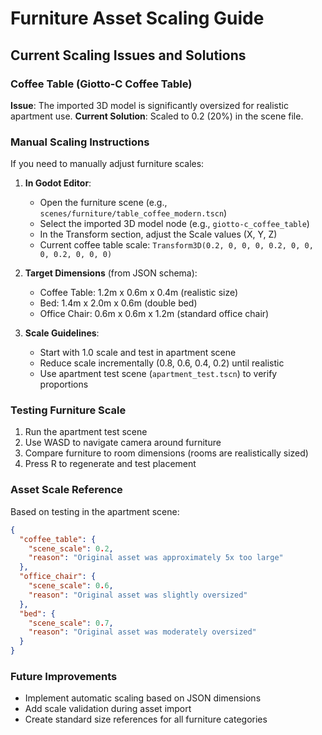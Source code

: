 # Furniture Asset Scaling Guide

## Current Scaling Issues and Solutions

### Coffee Table (Giotto-C Coffee Table)
**Issue**: The imported 3D model is significantly oversized for realistic apartment use.
**Current Solution**: Scaled to 0.2 (20%) in the scene file.

### Manual Scaling Instructions

If you need to manually adjust furniture scales:

1. **In Godot Editor**:
   - Open the furniture scene (e.g., `scenes/furniture/table_coffee_modern.tscn`)
   - Select the imported 3D model node (e.g., `giotto-c_coffee_table`)
   - In the Transform section, adjust the Scale values (X, Y, Z)
   - Current coffee table scale: `Transform3D(0.2, 0, 0, 0, 0.2, 0, 0, 0, 0.2, 0, 0, 0)`

2. **Target Dimensions** (from JSON schema):
   - Coffee Table: 1.2m x 0.6m x 0.4m (realistic size)
   - Bed: 1.4m x 2.0m x 0.6m (double bed)
   - Office Chair: 0.6m x 0.6m x 1.2m (standard office chair)

3. **Scale Guidelines**:
   - Start with 1.0 scale and test in apartment scene
   - Reduce scale incrementally (0.8, 0.6, 0.4, 0.2) until realistic
   - Use apartment test scene (`apartment_test.tscn`) to verify proportions

### Testing Furniture Scale

1. Run the apartment test scene
2. Use WASD to navigate camera around furniture
3. Compare furniture to room dimensions (rooms are realistically sized)
4. Press R to regenerate and test placement

### Asset Scale Reference

Based on testing in the apartment scene:

```json
{
  "coffee_table": {
    "scene_scale": 0.2,
    "reason": "Original asset was approximately 5x too large"
  },
  "office_chair": {
    "scene_scale": 0.6,
    "reason": "Original asset was slightly oversized"
  },
  "bed": {
    "scene_scale": 0.7,
    "reason": "Original asset was moderately oversized"
  }
}
```

### Future Improvements

- Implement automatic scaling based on JSON dimensions
- Add scale validation during asset import
- Create standard size references for all furniture categories